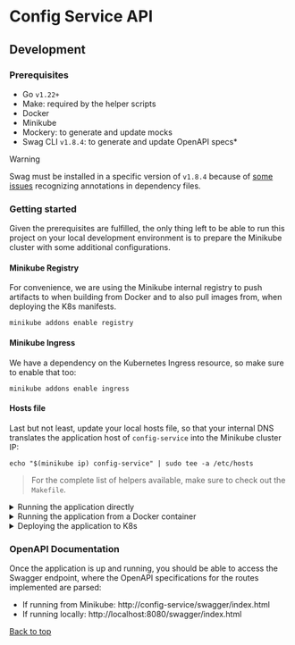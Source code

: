 # Config Service API

## Development

### Prerequisites
- Go `v1.22+`
- Make: required by the helper scripts
- Docker
- Minikube
- Mockery: to generate and update mocks
- Swag CLI `v1.8.4`: to generate and update OpenAPI specs*
> [!WARNING]
> Swag must be installed in a specific version of `v1.8.4` because of [some issues](https://stackoverflow.com/questions/76582283/swag-init-generates-nothing-but-general-api-information) 
> recognizing annotations in dependency files.

### Getting started

Given the prerequisites are fulfilled, the only thing left to be able to run this project on your
local development environment is to prepare the Minikube cluster with some additional configurations.

#### Minikube Registry

For convenience, we are using the Minikube internal registry to push artifacts to when building from Docker
and to also pull images from, when deploying the K8s manifests.

```shell
minikube addons enable registry
```

#### Minikube Ingress
We have a dependency on the Kubernetes Ingress resource, so make sure to enable that too:

```shell
minikube addons enable ingress
```

#### Hosts file
Last but not least, update your local hosts file, so that your internal DNS translates the application host of
`config-service` into the Minikube cluster IP:

```shell
echo "$(minikube ip) config-service" | sudo tee -a /etc/hosts
```

> For the complete list of helpers available, make sure to check out the `Makefile`.

<details>

<summary>Running the application directly</summary>

Will spin up the application from your terminal
```shell
export SERVE_PORT=8080 && make run
```
> `SERVE_PORT` defines the port where the server will start listening for connections.

The application will be running at `localhost:8080`
```shell
curl http://localhost:8080/configs -v
```

</details>

<details>

<summary>Running the application from a Docker container</summary>

Will spin up the application container
```shell
make docker-up
```

The application will be running at `localhost:8080`
```shell
curl http://localhost:8080/configs -v
```

Update the docker container with your recent changes
```shell
make docker-update
```

</details>

<details>

<summary>Deploying the application to K8s</summary>

Deploy the application into your local Minikube instance
```shell
make deploy-k8s
```

</details>

### OpenAPI Documentation

Once the application is up and running, you should be able to access the Swagger endpoint, where the OpenAPI 
specifications for the routes implemented are parsed:

- If running from Minikube: http://config-service/swagger/index.html
- If running locally: http://localhost:8080/swagger/index.html

[Back to top](#config-service-api)
